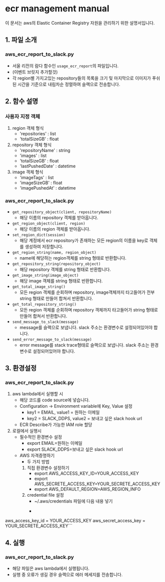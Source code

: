 # ecr management manual
이 문서는 aws의 Elastic Container Registry 자원을 관리하기 위한 설명서입니다.

## 1. 파일 소개
### aws_ecr_report_to_slack.py
- 서울 리전의 람다 함수인 `usage_ecr_report`의 파일입니다.
- (이벤트 브릿지 추가할것)
- 각 region별 가지고있는 repository들의 목록을 크기 및 마지막으로 이미지가 푸쉬 된 시간을 기준으로 내림차순 정렬하여 슬랙으로 전송합니다.

## 2. 함수 설명
### 사용자 지정 객체
1. region 객체 형식
	- 'repositories' : list
	- 'totalSizeGB' : float
2. repository 객체 형식
	- 'repositoryName' : string
	- 'images' : list
	- 'totalSizeGB' : float
	- 'lastPushedDate' : datetime
3. image 객체 형식
	- 'imageTags' : list
	- 'imageSizeGB' : float
	- 'imagePushedAt' : datetime
	
### aws_ecr_report_to_slack.py
- `get_repository_object(client, repositoryName)`
	- 해당 이름의 repository 객체를 받아옵니다.
- `get_region_object(client, region)`
	- 해당 이름의 region 객체를 받아옵니다.
- `set_region_dict(session)`
	- 해당 계정에서 ecr repository가 존재하는 모든 region의 이름을 key로 객체를 생성하여 저장합니다.
- `get_region_string(name, region_object)`
	- name에 해당하는 region객체를 string 형태로 반환합니다.
- `get_repository_string(repository_object)`
	- 해당 repository 객체를 string 형태로 반환합니다.
- `get_image_string(image_object)`
	- 해당 image 객체를 string 형태로 반환합니다.
- `get_total_image_string()`
	- 모든 region 객체를 순회하며 repository, image객체까지 타고들어가 전부 string 형태로 만들어 합쳐서 반환합니다.
- `get_total_repository_string()`
	- 모든 region 객체를 순회하며 repository 객체까지 타고들어가 string 형태로 만들어 합쳐서 반환합니다.
- `send_message_to_slack(message)`
	- message를 슬랙으로 보냅니다. slack 주소는 환경변수로 설정되어있어야 합니다.
- `send_error_message_to_slack(message)`
	- error message를 stack trace형태로 슬랙으로 보냅니다. slack 주소는 환경변수로 설정되어있어야 합니다.
	
## 3. 환경설정
### aws_ecr_report_to_slack.py
1. aws lambda에서 실행할 시
	- 해당 코드를 code source에 넣습니다.
	- Configuration -> Environment variable에 Key, Value 설정
		- key1 = EMAIL, value1 = 원하는 이메일
		- key2 = SLACK_DDPS, value2 = 보내고 싶은 slack hook url
	- ECR Describe가 가능한 IAM role 할당
2. 로컬에서 실행시
	- 필수적인 환경변수 설정
		- export EMAIL=원하는 이메일
		- export SLACK_DDPS=보내고 싶은 slack hook url
	- AWS 자격증명하기
		- 두 가지 방법
		1. 직접 환경변수 설정하기
			- export AWS_ACCESS_KEY_ID=YOUR_ACCESS_KEY
			- export AWS_SECRETE_ACCESS_KEY=YOUR_SECRETE_ACCESS_KEY
			- export AWS_DEFAULT_REGION=AWS_REGION_INFO
		2. credential file 설정
			- ~/.aws/credentials 파일에 다음 내용 넣기
			- ```[ddps-usage]
aws_access_key_id = YOUR_ACCESS_KEY
aws_secret_access_key = YOUR_SECRETE_ACCESS_KEY```

## 4. 실행
### aws_ecr_report_to_slack.py
- 해당 파일은 aws lambda에서 실행됩니다.
- 실행 중 오류가 생길 경우 슬랙으로 에러 메세지를 전송합니다.
